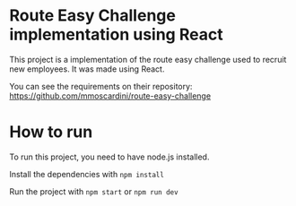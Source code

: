 # Route Easy Challenge implementation using React
This project is a implementation of the route easy challenge used to recruit new employees. It was made using React.

You can see the requirements on their repository: https://github.com/mmoscardini/route-easy-challenge

# How to run
To run this project, you need to have node.js installed.

Install the dependencies with `npm install` 

Run the project with `npm start` or `npm run dev`
